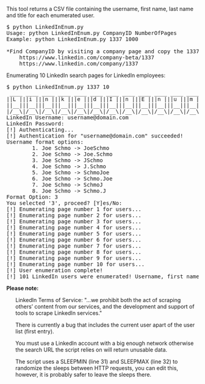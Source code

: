 This tool returns a CSV file containing the username, first name, last name and title for each enumerated user.

<pre>
$ python LinkedInEnum.py
Usage: python LinkedInEnum.py CompanyID NumberOfPages
Example: python LinkedInEnum.py 1337 1000

*Find CompanyID by visiting a company page and copy the 1337 in:
	https://www.linkedin.com/company-beta/1337
	https://www.linkedin.com/company/1337
</pre>

Enumerating 10 LinkedIn search pages for LinkedIn employees:

<pre>
$ python LinkedInEnum.py 1337 10
 ____ ____ ____ ____ ____ ____ ____ ____ ____ ____ ____ ____
||L |||i |||n |||k |||e |||d |||I |||n |||E |||n |||u |||m ||
||__|||__|||__|||__|||__|||__|||__|||__|||__|||__|||__|||__||
|/__\|/__\|/__\|/__\|/__\|/__\|/__\|/__\|/__\|/__\|/__\|/__\|
LinkedIn Username: username@domain.com
LinkedIn Password:
[!] Authenticating...
[!] Authentication for "username@domain.com" succeeded!
Username format options:
		1. Joe Schmo -> JoeSchmo
		2. Joe Schmo -> Joe.Schmo
		3. Joe Schmo -> JSchmo
		4. Joe Schmo -> J.Schmo
		5. Joe Schmo -> SchmoJoe
		6. Joe Schmo -> Schmo.Joe
		7. Joe Schmo -> SchmoJ
		8. Joe Schmo -> Schmo.J
Format Option: 3
You selected '3', proceed? [Y]es/No:
[!] Enumerating page number 1 for users...
[!] Enumerating page number 2 for users...
[!] Enumerating page number 3 for users...
[!] Enumerating page number 4 for users...
[!] Enumerating page number 5 for users...
[!] Enumerating page number 6 for users...
[!] Enumerating page number 7 for users...
[!] Enumerating page number 8 for users...
[!] Enumerating page number 9 for users...
[!] Enumerating page number 10 for users...
[!] User enumeration complete!
[!] 101 LinkedIn users were enumerated! Username, first name, last name and title was written to "/home/leo/Tools/Scripts/Repos/LinkedInEnum/1337_linkedin_users.csv"!
</pre>

<b>Please note:</b>
<ul>LinkedIn Terms of Service: "...we prohibit both the act of scraping others’ content from our services, and the development and support of tools to scrape LinkedIn services."</ul>
<ul>There is currently a bug that includes the current user apart of the user list (first entry).</ul>
<ul>You must use a LinkedIn account with a big enough network otherwise the search URL the script relies on will return unusable data.</ul>
<ul>The script uses a SLEEPMIN (line 31) and SLEEPMAX (line 32) to randomize the sleeps between HTTP requests, you can edit this, however, it is probably safer to leave the sleeps there.</ul>